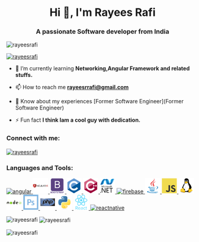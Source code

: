 <h1 align="center">Hi 👋, I'm Rayees Rafi</h1>
<h3 align="center">A passionate Software developer from India</h3>

<p align="left"> <img src="https://komarev.com/ghpvc/?username=rayeesrafi&label=Profile%20views&color=0e75b6&style=flat" alt="rayeesrafi" /> </p>

<p align="left"> <a href="https://github.com/rayeesrafi/github-profile-trophy"><img src="https://github-profile-trophy.vercel.app/?username=rayeesrafi" alt="rayeesrafi" /></a> </p>

- 🌱 I’m currently learning **Networking,Angular Framework and related stuffs.**

- 📫 How to reach me **rayeesrrafi@gmail.com**

- 📄 Know about my experiences [Former Software Engineer](Former Software Engineer)

- ⚡ Fun fact **I think Iam a cool guy with dedication.**

<h3 align="left">Connect with me:</h3>
<p align="left">
<a href="https://instagram.com/rayeesrafi" target="blank"><img align="center" src="https://raw.githubusercontent.com/rayeesrafi/github-profile-readme-generator/master/src/images/icons/Social/instagram.svg" alt="rayeesrafi" height="30" width="40" /></a>
</p>

<h3 align="left">Languages and Tools:</h3>
<p align="left"> <a href="https://angular.io" target="_blank"> <img src="https://angular.io/assets/images/logos/angular/angular.svg" alt="angular" width="40" height="40"/> </a> <a href="https://angular.io" target="_blank"> <img src="https://raw.githubusercontent.com/devicons/devicon/master/icons/angularjs/angularjs-original-wordmark.svg" alt="angularjs" width="40" height="40"/> </a> <a href="https://getbootstrap.com" target="_blank"> <img src="https://raw.githubusercontent.com/devicons/devicon/master/icons/bootstrap/bootstrap-plain-wordmark.svg" alt="bootstrap" width="40" height="40"/> </a> <a href="https://www.cprogramming.com/" target="_blank"> <img src="https://raw.githubusercontent.com/devicons/devicon/master/icons/c/c-original.svg" alt="c" width="40" height="40"/> </a> <a href="https://www.w3schools.com/cpp/" target="_blank"> <img src="https://raw.githubusercontent.com/devicons/devicon/master/icons/cplusplus/cplusplus-original.svg" alt="cplusplus" width="40" height="40"/> </a> <a href="https://dotnet.microsoft.com/" target="_blank"> <img src="https://raw.githubusercontent.com/devicons/devicon/master/icons/dot-net/dot-net-original-wordmark.svg" alt="dotnet" width="40" height="40"/> </a> <a href="https://firebase.google.com/" target="_blank"> <img src="https://www.vectorlogo.zone/logos/firebase/firebase-icon.svg" alt="firebase" width="40" height="40"/> </a> <a href="https://www.java.com" target="_blank"> <img src="https://raw.githubusercontent.com/devicons/devicon/master/icons/java/java-original.svg" alt="java" width="40" height="40"/> </a> <a href="https://developer.mozilla.org/en-US/docs/Web/JavaScript" target="_blank"> <img src="https://raw.githubusercontent.com/devicons/devicon/master/icons/javascript/javascript-original.svg" alt="javascript" width="40" height="40"/> </a> <a href="https://www.linux.org/" target="_blank"> <img src="https://raw.githubusercontent.com/devicons/devicon/master/icons/linux/linux-original.svg" alt="linux" width="40" height="40"/> </a> <a href="https://nodejs.org" target="_blank"> <img src="https://raw.githubusercontent.com/devicons/devicon/master/icons/nodejs/nodejs-original-wordmark.svg" alt="nodejs" width="40" height="40"/> </a> <a href="https://www.photoshop.com/en" target="_blank"> <img src="https://raw.githubusercontent.com/devicons/devicon/master/icons/photoshop/photoshop-line.svg" alt="photoshop" width="40" height="40"/> </a> <a href="https://www.php.net" target="_blank"> <img src="https://raw.githubusercontent.com/devicons/devicon/master/icons/php/php-original.svg" alt="php" width="40" height="40"/> </a> <a href="https://www.python.org" target="_blank"> <img src="https://raw.githubusercontent.com/devicons/devicon/master/icons/python/python-original.svg" alt="python" width="40" height="40"/> </a> <a href="https://reactjs.org/" target="_blank"> <img src="https://raw.githubusercontent.com/devicons/devicon/master/icons/react/react-original-wordmark.svg" alt="react" width="40" height="40"/> </a> <a href="https://reactnative.dev/" target="_blank"> <img src="https://reactnative.dev/img/header_logo.svg" alt="reactnative" width="40" height="40"/> </a> </p>

<p><img align="left" src="https://github-readme-stats.vercel.app/api/top-langs?username=rayeesrafi&show_icons=true&locale=en&layout=compact" alt="rayeesrafi" /></p>

<p>&nbsp;<img align="center" src="https://github-readme-stats.vercel.app/api?username=rayeesrafi&show_icons=true&locale=en" alt="rayeesrafi" /></p>

<p><img align="center" src="https://github-readme-streak-stats.herokuapp.com/?user=rayeesrafi&" alt="rayeesrafi" /></p>
